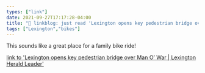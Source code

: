 ```yaml
---
types: ["link"]
date: 2021-09-27T17:17:28-04:00
title: "🔗 linkblog: just read 'Lexington opens key pedestrian bridge over Man O’ War | Lexington Herald Leader'"
tags: ["Lexington","bikes"]
---
```

This sounds like a great place for a family bike ride!
 
[link to 'Lexington opens key pedestrian bridge over Man O’ War | Lexington Herald Leader'](https://www.kentucky.com/news/local/counties/fayette-county/article254542117.html)
